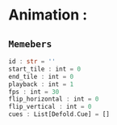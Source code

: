 
# Animation : 
## ```Memebers```    
```rust
id : str = ''  
start_tile : int = 0  
end_tile : int = 0  
playback : int = 1  
fps : int = 30  
flip_horizontal : int = 0  
flip_vertical : int = 0  
cues : List[Defold.Cue] = []  
```


